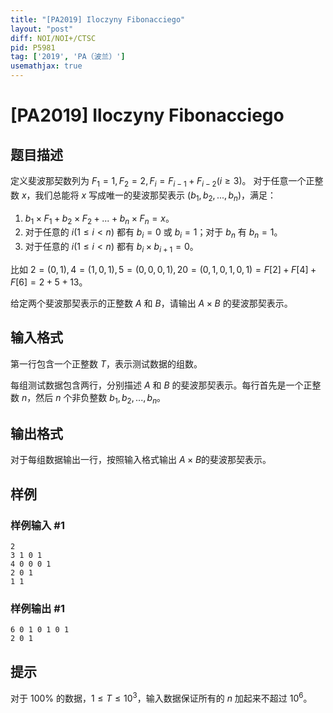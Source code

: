 ```yaml
---
title: "[PA2019] Iloczyny Fibonacciego"
layout: "post"
diff: NOI/NOI+/CTSC
pid: P5981
tag: ['2019', 'PA（波兰）']
usemathjax: true
---
```


# [PA2019] Iloczyny Fibonacciego
## 题目描述

定义斐波那契数列为 $F_1=1,F_2=2,F_i=F_{i-1}+F_{i-2}(i\ge 3)$。
对于任意一个正整数 $x$，我们总能将 $x$ 写成唯一的斐波那契表示 $(b_1,b_2,...,b_n)$，满足：

1. $b_1\times F_1+b_2\times F_2+...+b_n\times F_n=x$。
2. 对于任意的 $i(1\le i<n)$ 都有 $b_i=0$ 或 $b_i=1$；对于 $b_n$ 有 $b_n=1$。
3. 对于任意的 $i(1\le i<n)$ 都有 $b_i\times b_{i+1}=0$。

比如 $2=(0,1),4=(1,0,1),5=(0,0,0,1),20=(0,1,0,1,0,1)=F[2]+F[4]+F[6]=2+5+13$。

给定两个斐波那契表示的正整数 $A$ 和 $B$，请输出 $A\times B$ 的斐波那契表示。
## 输入格式

第一行包含一个正整数 $T$，表示测试数据的组数。

每组测试数据包含两行，分别描述 $A$ 和 $B$ 的斐波那契表示。每行首先是一个正整数 $n$，然后 $n$ 个非负整数 $b_1,b_2,...,b_n$。

## 输出格式

对于每组数据输出一行，按照输入格式输出 $A\times B$的斐波那契表示。
## 样例

### 样例输入 #1
```
2
3 1 0 1
4 0 0 0 1
2 0 1
1 1
```
### 样例输出 #1
```
6 0 1 0 1 0 1
2 0 1
```
## 提示

对于 $100\%$ 的数据，$1\le T\le 10^3$，输入数据保证所有的 $n$ 加起来不超过 $10^6$。
